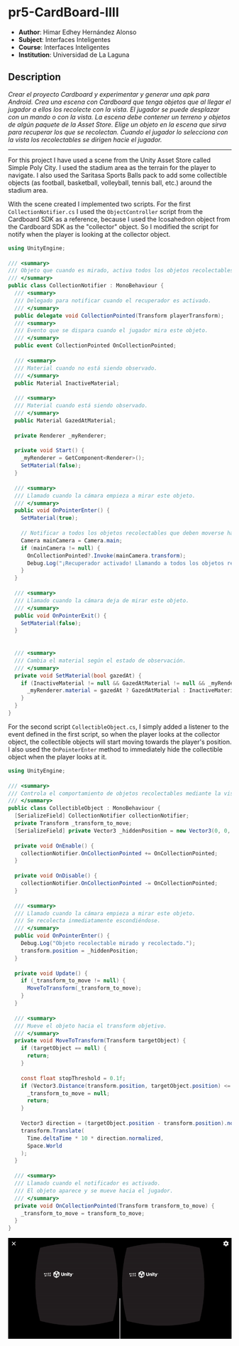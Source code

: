 # pr5-CardBoard-IIII

- **Author**: Himar Edhey Hernández Alonso
- **Subject**: Interfaces Inteligentes
- **Course**: Interfaces Inteligentes
- **Institution**: Universidad de La Laguna

## Description

*Crear el proyecto Cardboard y experimentar y generar una apk para Android.
Crea una escena con Cardboard que tenga objetos que al llegar el jugador a ellos los recolecte con la vista. El jugador se puede desplazar con un mando o con la vista. La escena debe contener un terreno y objetos de algún paquete de la Asset Store.
Elige un objeto en la escena que sirva para recuperar los que se recolectan. Cuando el jugador lo selecciona con la vista los recolectables se dirigen hacie el jugador.*

---

For this project I have used a scene from the Unity Asset Store called Simple Poly City. I used the stadium area as the terrain for the player to navigate. I also used the Saritasa Sports Balls pack to add some collectible objects (as football, basketball, volleyball, tennis ball, etc.) around the stadium area.

With the scene created I implemented two scripts. For the first `CollectionNotifier.cs` I used the `ObjectController` script from the Cardboard SDK as a reference, because I used the Icosahedron object from the Cardboard SDK as the "collector" object. So I modified the script for notify when the player is looking at the collector object.

```csharp
using UnityEngine;

/// <summary>
/// Objeto que cuando es mirado, activa todos los objetos recolectables para que se dirijan al jugador.
/// </summary>
public class CollectionNotifier : MonoBehaviour {
  /// <summary>
  /// Delegado para notificar cuando el recuperador es activado.
  /// </summary>
  public delegate void CollectionPointed(Transform playerTransform);
  /// <summary>
  /// Evento que se dispara cuando el jugador mira este objeto.
  /// </summary>
  public event CollectionPointed OnCollectionPointed;

  /// <summary>
  /// Material cuando no está siendo observado.
  /// </summary>
  public Material InactiveMaterial;

  /// <summary>
  /// Material cuando está siendo observado.
  /// </summary>
  public Material GazedAtMaterial;

  private Renderer _myRenderer;

  private void Start() {
    _myRenderer = GetComponent<Renderer>();
    SetMaterial(false);
  }

  /// <summary>
  /// Llamado cuando la cámara empieza a mirar este objeto.
  /// </summary>
  public void OnPointerEnter() {
    SetMaterial(true);

    // Notificar a todos los objetos recolectables que deben moverse hacia el jugador
    Camera mainCamera = Camera.main;
    if (mainCamera != null) {
      OnCollectionPointed?.Invoke(mainCamera.transform);
      Debug.Log("¡Recuperador activado! Llamando a todos los objetos recolectables.");
    }
  }

  /// <summary>
  /// Llamado cuando la cámara deja de mirar este objeto.
  /// </summary>
  public void OnPointerExit() {
    SetMaterial(false);
  }


  /// <summary>
  /// Cambia el material según el estado de observación.
  /// </summary>
  private void SetMaterial(bool gazedAt) {
    if (InactiveMaterial != null && GazedAtMaterial != null && _myRenderer != null) {
      _myRenderer.material = gazedAt ? GazedAtMaterial : InactiveMaterial;
    }
  }
}
```

For the second script `CollectibleObject.cs`, I simply added a listener to the event defined in the first script, so when the player looks at the collector object, the collectible objects will start moving towards the player's position. I also used the `OnPointerEnter` method to immediately hide the collectible object when the player looks at it.

```csharp
using UnityEngine;

/// <summary>
/// Controla el comportamiento de objetos recolectables mediante la vista en Cardboard.
/// </summary>
public class CollectibleObject : MonoBehaviour {
  [SerializeField] CollectionNotifier collectionNotifier;
  private Transform _transform_to_move;
  [SerializeField] private Vector3 _hiddenPosition = new Vector3(0, 0, 0);

  private void OnEnable() {
    collectionNotifier.OnCollectionPointed += OnCollectionPointed;
  }

  private void OnDisable() {
    collectionNotifier.OnCollectionPointed -= OnCollectionPointed;
  }

  /// <summary>
  /// Llamado cuando la cámara empieza a mirar este objeto.
  /// Se recolecta inmediatamente escondiéndose.
  /// </summary>
  public void OnPointerEnter() {
    Debug.Log("Objeto recolectable mirado y recolectado.");
    transform.position = _hiddenPosition;
  }

  private void Update() {
    if (_transform_to_move != null) {
      MoveToTransform(_transform_to_move);
    }
  }

  /// <summary>
  /// Mueve el objeto hacia el transform objetivo.
  /// </summary>
  private void MoveToTransform(Transform targetObject) {
    if (targetObject == null) {
      return;
    }

    const float stopThreshold = 0.1f;
    if (Vector3.Distance(transform.position, targetObject.position) <= stopThreshold) {
      _transform_to_move = null;
      return;
    }

    Vector3 direction = (targetObject.position - transform.position).normalized;
    transform.Translate(
      Time.deltaTime * 10 * direction.normalized,
      Space.World
    );
  }

  /// <summary>
  /// Llamado cuando el notificador es activado.
  /// El objeto aparece y se mueve hacia el jugador.
  /// </summary>
  private void OnCollectionPointed(Transform transform_to_move) {
    _transform_to_move = transform_to_move;
  }
}
```

![Cardboard Collector Scene](Resources/pr5-CardBoard.gif)
